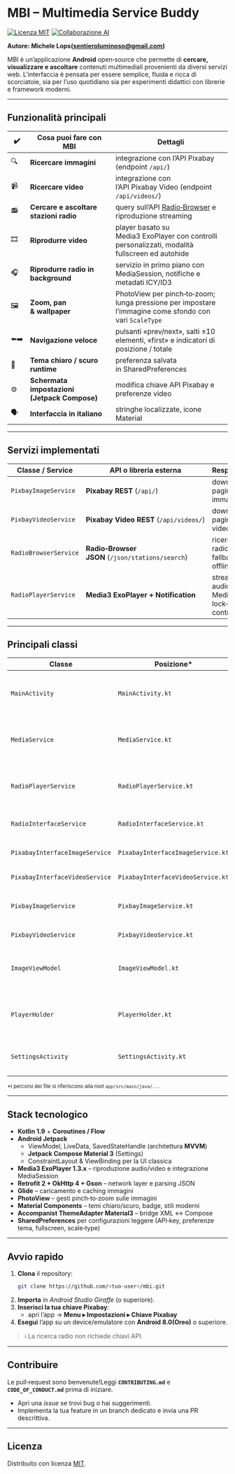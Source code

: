 # MBI – Multimedia Service Buddy

[![Licenza MIT](https://img.shields.io/badge/License-MIT-yellow.svg)](https://opensource.org/licenses/MIT)
[![Collaborazione AI](https://img.shields.io/badge/AI-Collaborative%20Development-blue)](https://example.com)

**Autore: Michele Lops(<sentieroluminoso@gmail.com>)**

MBI è un’applicazione **Android** open‑source che permette di **cercare, visualizzare e ascoltare**
contenuti multimediali provenienti da diversi servizi web. L’interfaccia è pensata per essere
semplice, fluida e ricca di scorciatoie, sia per l’uso quotidiano sia per esperimenti didattici con
librerie e framework moderni.

---

## Funzionalità principali

|  ✔️  | Cosa puoi fare con MBI                       |  Dettagli                                                                                              |
|------|----------------------------------------------|--------------------------------------------------------------------------------------------------------|
| 🔍   | **Ricercare immagini**                       | integrazione con l’API Pixabay (endpoint `/api/`)                                                      |
| 📹   | **Ricercare video**                          | integrazione con l’API Pixabay Video (endpoint `/api/videos/`)                                         |
| 📻   | **Cercare e ascoltare stazioni radio**       | query sull’API [Radio‑Browser](https://www.radio-browser.info/) e riproduzione streaming               |
| 🎞   | **Riprodurre video**                         | player basato su Media3 ExoPlayer con controlli personalizzati, modalità fullscreen ed autohide        |
| 🎧   | **Riprodurre radio in background**           | servizio in primo piano con MediaSession, notifiche e metadati ICY/ID3                                 |
| 🖼   | **Zoom, pan & wallpaper**                    | PhotoView per pinch‑to‑zoom; lunga pressione per impostare l’immagine come sfondo con vari `ScaleType` |
| ⬅️➡️ | **Navigazione veloce**                       | pulsanti «prev/next», salti ±10 elementi, «first» e indicatori di posizione / totale                   |
| 🎨   | **Tema chiaro / scuro runtime**              | preferenza salvata in SharedPreferences                                                                |
| ⚙️   | **Schermata impostazioni (Jetpack Compose)** | modifica chiave API Pixabay e preferenze video                                                         |
| 🗣   | **Interfaccia in italiano**                  | stringhe localizzate, icone Material                                                                   |

---

## Servizi implementati

| Classe / Service      | API o libreria esterna                           | Responsabilità                                      |
|-----------------------|--------------------------------------------------|-----------------------------------------------------|
| `PixbayImageService`  | **Pixabay REST** (`/api/`)                       | download e paging delle immagini                    |
| `PixbayVideoService`  | **Pixabay Video REST** (`/api/videos/`)          | download e paging dei video                         |
| `RadioBrowserService` | **Radio‑Browser JSON** (`/json/stations/search`) | ricerca stazioni radio (con fallback offline)       |
| `RadioPlayerService`  | **Media3 ExoPlayer + Notification**              | streaming audio, MediaSession, lock‑screen controls |

---

## Principali classi

| Classe                         | Posizione*                        | Ruolo / Responsabilità chiave                                                                                                             |
|--------------------------------|-----------------------------------|-------------------------------------------------------------------------------------------------------------------------------------------|
| `MainActivity`                 | `MainActivity.kt`                 | Contiene la UI principale, gestisce il `NavController` tra immagini, video e radio, e delega gli eventi di riproduzione a `PlayerHolder`. |
| `MediaService`                 | `MediaService.kt`                 | Servizio astratto base per il playback; espone una `MediaSession` configurata e funge da superclass per `RadioPlayerService`.             |
| `RadioPlayerService`           | `RadioPlayerService.kt`           | Estende `MediaService` per lo streaming radio: configura ExoPlayer audio‑only, notifica foreground e metadati *now‑playing*.              |
| `RadioInterfaceService`        | `RadioInterfaceService.kt`        | Wrapper Retrofit verso Radio‑Browser; mappa le risposte JSON in `HitRadio`.                                                               |
| `PixabayInterfaceImageService` | `PixabayInterfaceImageService.kt` | Definisce le chiamate REST (`/api/`) per le immagini Pixabay.                                                                             |
| `PixabayInterfaceVideoService` | `PixabayInterfaceVideoService.kt` | Endpoint Retrofit per i video Pixabay (`/api/videos/`).                                                                                   |
| `PixbayImageService`           | `PixbayImageService.kt`           | Repository che orchestra `PixabayInterfaceImageService`, caching locale e mapping verso il dominio.                                       |
| `PixbayVideoService`           | `PixbayVideoService.kt`           | Analogo a `PixbayImageService` ma per contenuti video.                                                                                    |
| `ImageViewModel`               | `ImageViewModel.kt`               | ViewModel condiviso da fragment immagini e video; mantiene stato di ricerca, paging e selezione correnti, esponendo `LiveData`/`Flow`.    |
| `PlayerHolder`                 | `PlayerHolder.kt`                 | Wrapper singleton di ExoPlayer che fornisce metodi `play/pause/seek` comuni e pubblica lo stato tramite `Flow<PlayerState>`.              |
| `SettingsActivity`             | `SettingsActivity.kt`             | Activity basata su Jetpack Compose che gestisce preferenze (tema, chiave API, modalità video).                                            |

<sub>*I percorsi dei file si riferiscono alla root `app/src/main/java/...`</sub>

---

## Stack tecnologico

* **Kotlin 1.9** + **Coroutines / Flow**
* **Android Jetpack**
    * ViewModel, LiveData, SavedStateHandle (architettura **MVVM**)
    * **Jetpack Compose Material 3** (Settings)
    * ConstraintLayout & ViewBinding per la UI classica
* **Media3 ExoPlayer 1.3.x** – riproduzione audio/video e integrazione MediaSession
* **Retrofit 2 + OkHttp 4 + Gson** – network layer e parsing JSON
* **Glide** – caricamento e caching immagini
* **PhotoView** – gesti pinch‑to‑zoom sulle immagini
* **Material Components** – temi chiaro/scuro, badge, stili moderni
* **Accompanist ThemeAdapter Material3** – bridge XML ↔ Compose
* **SharedPreferences** per configurazioni leggere (API‑key, preferenze tema, fullscreen,
  scale‑type)

---

## Avvio rapido

1. **Clona** il repository:
   ```bash
   git clone https://github.com/<tuo‑user>/mbi.git
   ```
2. **Importa** in *Android Studio Giraffe* (o superiore).
3. **Inserisci la tua chiave Pixabay**:
    * apri l’app → **Menu ▸ Impostazioni ▸ Chiave Pixabay**
4. **Esegui** l’app su un device/emulatore con **Android 8.0(Oreo)** o superiore.

> ℹ️ La ricerca radio non richiede chiavi API.

---

## Contribuire

Le pull‑request sono benvenute!Leggi **`CONTRIBUTING.md`** e **`CODE_OF_CONDUCT.md`** prima di
iniziare.

* Apri una *issue* se trovi bug o hai suggerimenti.
* Implementa la tua feature in un branch dedicato e invia una PR descrittiva.

---

## Licenza

Distribuito con licenza [MIT](https://opensource.org/licenses/MIT).
